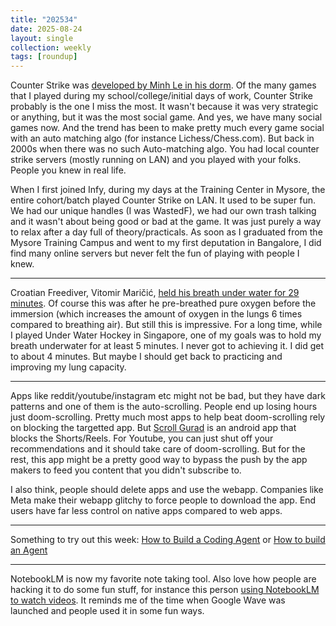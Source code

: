```yaml
---
title: "202534"
date: 2025-08-24
layout: single
collection: weekly
tags: [roundup]
---
```


Counter Strike was [developed by Minh Le in his dorm](https://archive.is/nzEEG). Of the many games that I played during my school/college/initial days of work, Counter Strike probably is the one I miss the most. It wasn't because it was very strategic or anything, but it was the most social game. And yes, we have many social games now. And the trend has been to make pretty much every game social with an auto matching algo (for instance Lichess/Chess.com). But back in 2000s when there was no such Auto-matching algo. You had local counter strike servers (mostly running on LAN) and you played with your folks. People you knew in real life.

When I first joined Infy, during my days at the Training Center in Mysore, the entire cohort/batch played Counter Strike on LAN. It used to be super fun. We had our unique handles (I was WastedF), we had our own trash talking and it wasn't about being good or bad at the game. It was just purely a way to relax after a day full of theory/practicals. As soon as I graduated from the Mysore Training Campus and went to my first deputation in Bangalore, I did find many online servers but never felt the fun of playing with people I knew. 

--- 

Croatian Freediver, Vitomir Maričić, [held his breath under water for 29 minutes](https://divernet.com/scuba-news/freediving/how-croatian-freediver-held-breath-for-29-minutes/). Of course this was after he pre-breathed pure oxygen before the immersion (which increases the amount of oxygen in the lungs 6 times compared to breathing air). But still this is impressive. For a long time, while I played Under Water Hockey in Singapore, one of my goals was to hold my breath underwater for at least 5 minutes. I never got to achieving it. I did get to about 4 minutes. But maybe I should get back to practicing and improving my lung capacity. 

---

Apps like reddit/youtube/instagram etc might not be bad, but they have dark patterns and one of them is the auto-scrolling. People end up losing hours just doom-scrolling. Pretty much most apps to help beat doom-scrolling rely on blocking the targetted app. But [Scroll Gurad](https://scrollguard.app/) is an android app that blocks the Shorts/Reels. For Youtube, you can just shut off your recommendations and it should take care of doom-scrolling. But for the rest, this app might be a pretty good way to bypass the push by the app makers to feed you content that you didn't subscribe to. 

I also think, people should delete apps and use the webapp. Companies like Meta make their webapp glitchy to force people to download the app. End users have far less control on native apps compared to web apps. 

---

Something to try out this week: [How to Build a Coding Agent](https://ghuntley.com/agent/) or [How to build an Agent](https://ampcode.com/how-to-build-an-agent)

---

NotebookLM is now my favorite note taking tool. Also love how people are hacking it to do some fun stuff, for instance this person [using NotebookLM to watch videos](https://www.xda-developers.com/using-notebooklm-to-watch-a-show/). It reminds me of the time when Google Wave was launched and people used it in some fun ways. 




